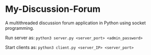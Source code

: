 # My-Discussion-Forum

A multithreaded discussion forum application in Python using socket programming.

Run server as: `python3 server.py <server_port> <admin_password>`

Start clients as: `python3 client.py <server_IP> <server_port>`

